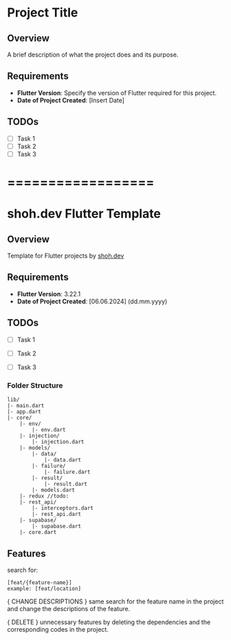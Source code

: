 # Project Title

## Overview
A brief description of what the project does and its purpose.

## Requirements
- **Flutter Version**: Specify the version of Flutter required for this project.
- **Date of Project Created**: [Insert Date]

## TODOs
- [ ] Task 1
- [ ] Task 2
- [ ] Task 3

# ==================
# shoh.dev Flutter Template

## Overview
Template for Flutter projects by [shoh.dev](https://www.shoh.dev)

## Requirements
- **Flutter Version**: 3.22.1
- **Date of Project Created**: [06.06.2024] (dd.mm.yyyy)

## TODOs
- [ ] Task 1
- [ ] Task 2
- [ ] Task 3


### Folder Structure
```
lib/
|- main.dart
|- app.dart
|- core/
    |- env/
        |- env.dart
    |- injection/
        |- injection.dart
    |- models/
        |- data/
            |- data.dart
        |- failure/
            |- failure.dart
        |- result/
            |- result.dart
        |- models.dart
    |- redux //todo:
    |- rest_api/
        |- interceptors.dart
        |- rest_api.dart
    |- supabase/
        |- supabase.dart
    |- core.dart
```

## Features

search for: 

    [feat/{feature-name}]
    example: [feat/location]

{ CHANGE DESCRIPTIONS } same search for the feature name in the project and change the descriptions of the feature.

{ DELETE } unnecessary features by deleting the dependencies and the corresponding codes in the project.
